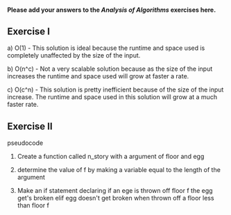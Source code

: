 #### Please add your answers to the ***Analysis of  Algorithms*** exercises here.

## Exercise I

a) O(1) - This solution is ideal because the runtime and space used is completely unaffected by the size of the input.


b) O(n^c) - Not a very scalable solution because as the size of the input increases the runtime and space used will grow at faster a rate.


c) O(c^n) - This solution is pretty inefficient because of the size of the input increase. The runtime and space used in this solution will grow at a much faster rate.

## Exercise II

pseudocode

1. Create a function called n_story with a argument of floor and egg

2. determine the value of f by making a variable equal to the length of the argument

3. Make an if statement declaring if an ege is thrown off floor f the egg get's broken elif egg doesn't get broken when thrown off a floor less than floor f





